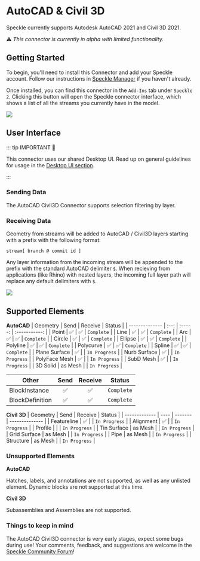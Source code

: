 # AutoCAD & Civil 3D

Speckle currently supports Autodesk AutoCAD 2021 and Civil 3D 2021.

⚠ _This connector is currently in alpha with limited functionality._

## Getting Started

To begin, you'll need to install this Connector and add your Speckle account. Follow our instructions in [Speckle Manager](/user/manager) if you haven't already.

Once installed, you can find this connector in the `Add-Ins` tab under `Speckle 2`. Clicking this button will open the Speckle connector interface, which shows a list of all the streams you currently have in the model.

![](./img-acad/setup-plugin.gif)

## User Interface

::: tip IMPORTANT 🙌

This connector uses our shared Desktop UI. Read up on general guidelines for usage in the [Desktop UI section](/user/ui).

:::

### Sending Data

The AutoCAD Civil3D Connector supports selection filtering by layer.

### Receiving Data

Geometry from streams will be added to AutoCAD / Civil3D layers starting with a prefix with the following format:

```
stream[ branch @ commit id ]
```

Any layer information from the incoming stream will be appended to the prefix with the standard AutoCAD delimiter `$`. When recieving from applications (like Rhino) with nested layers, the incoming full layer path will replace any default delimiters with `$`.

![](./img-acad/receiving-layers.png)

## Supported Elements

**AutoCAD**
| Geometry       | Send | Receive | Status        |
| -------------- | :--: | :-----: | :-----------: |
| Point          | ✅    | ✅       | `Complete`    |
| Line           | ✅    | ✅       | `Complete`    |
| Arc            | ✅    | ✅       | `Complete`    |
| Circle         | ✅    | ✅       | `Complete`    |
| Ellipse        | ✅    | ✅       | `Complete`    |
| Polyline       | ✅    | ✅       | `Complete`    |
| Polycurve      | ✅    | ✅       | `Complete`    |
| Spline         | ✅    | ✅       | `Complete`    |
| Plane Surface  | ✅    |         | `In Progress` |
| Nurb Surface   | ✅    |         | `In Progress` |
| PolyFace Mesh  | ✅    |         | `In Progress` |
| SubD Mesh      | ✅    |         | `In Progress` |
| 3D Solid       | as Mesh    |         | `In Progress` |

| Other          | Send | Receive | Status        |
| -------------- | :--: | :-----: | :-----------: |
| BlockInstance  | ✅    | ✅       | `Complete`    |
| BlockDefinition| ✅    | ✅       | `Complete`    |

**Civil 3D**
| Geometry      | Send | Receive | Status         |
| ------------- | ---- | ------- | -------------- |
| Featureline   | ✅    |         | `In Progress`  |
| Alignment     | ✅    |         | `In Progress`  |
| Profile       |      |         | `In Progress`  |
| Tin Surface   | as Mesh    |         | `In Progress`  |
| Grid Surface  | as Mesh    |         | `In Progress`  |
| Pipe          | as Mesh    |         | `In Progress`  |
| Structure     | as Mesh    |         | `In Progress`  |

### Unsupported Elements

**AutoCAD**

Hatches, labels, and annotations are not supported, as well as any unlisted element. Dynamic blocks are not supported at this time.

**Civil 3D**

Subassemblies and Assemblies are not supported.

### Things to keep in mind

The AutoCAD Civil3D connector is very early stages, expect some bugs during use! Your comments, feedback, and suggestions are welcome in the [Speckle Community Forum](https://speckle.community/t/new-speckle-2-0-autocad-civil3d-suggestions/1155)!
